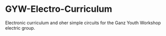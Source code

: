 # GYW-Electro-Curriculum
Electronic curriculum and oher simple circuits for the Ganz Youth Workshop electric group.
